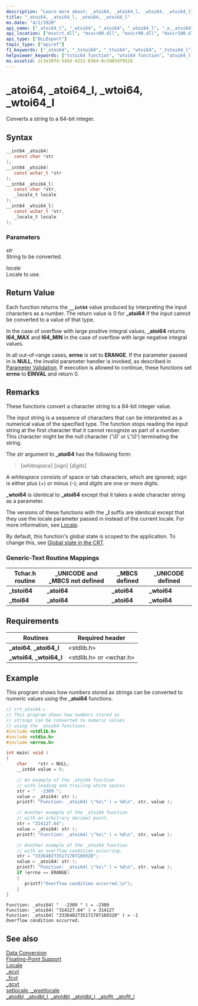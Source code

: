 ```yaml
---
description: "Learn more about: _atoi64, _atoi64_l, _wtoi64, _wtoi64_l"
title: "_atoi64, _atoi64_l, _wtoi64, _wtoi64_l"
ms.date: "4/2/2020"
api_name: ["_atoi64_l", "_wtoi64", "_atoi64", "_wtoi64_l", "_o__atoi64", "_o__atoi64_l", "_o__wtoi64", "_o__wtoi64_l"]
api_location: ["msvcrt.dll", "msvcr80.dll", "msvcr90.dll", "msvcr100.dll", "msvcr100_clr0400.dll", "msvcr110.dll", "msvcr110_clr0400.dll", "msvcr120.dll", "msvcr120_clr0400.dll", "ucrtbase.dll", "api-ms-win-crt-convert-l1-1-0.dll", "api-ms-win-crt-private-l1-1-0.dll"]
api_type: ["DLLExport"]
topic_type: ["apiref"]
f1_keywords: ["_atoi64", "_tstoi64", "_ttoi64", "wtoi64", "_tstoi64_l", "atoi64", "_wtoi64_l", "_wtoi64", "wtoi64_l", "_atoi64_l", "atoi64_l"]
helpviewer_keywords: ["tstoi64 function", "wtoi64 function", "atoi64_l function", "_ttoi64 function", "string conversion, to integers", "wtoi64_l function", "atoi64 function", "_tstoi64 function", "_atoi64_l function", "_wtoi64_l function", "ttoi64 function", "_wtoi64 function", "_atoi64 function"]
ms.assetid: 2c3e30fd-545d-4222-8364-0c5905df9526
---
```

# _atoi64, _atoi64_l, _wtoi64, _wtoi64_l

Converts a string to a 64-bit integer.

## Syntax

```C
__int64 _atoi64(
   const char *str
);
__int64 _wtoi64(
   const wchar_t *str
);
__int64 _atoi64_l(
   const char *str,
   _locale_t locale
);
__int64 _wtoi64_l(
   const wchar_t *str,
   _locale_t locale
);
```

### Parameters

*str*<br/>
String to be converted.

*locale*<br/>
Locale to use.

## Return Value

Each function returns the **`__int64`** value produced by interpreting the input characters as a number. The return value is 0 for **_atoi64** if the input cannot be converted to a value of that type.

In the case of overflow with large positive integral values, **_atoi64** returns **I64_MAX** and **I64_MIN** in the case of overflow with large negative integral values.

In all out-of-range cases, **errno** is set to **ERANGE**. If the parameter passed in is **NULL**, the invalid parameter handler is invoked, as described in [Parameter Validation](../../c-runtime-library/parameter-validation.md). If execution is allowed to continue, these functions set **errno** to **EINVAL** and return 0.

## Remarks

These functions convert a character string to a 64-bit integer value.

The input string is a sequence of characters that can be interpreted as a numerical value of the specified type. The function stops reading the input string at the first character that it cannot recognize as part of a number. This character might be the null character ('\0' or L'\0') terminating the string.

The *str* argument to **_atoi64** has the following form:

> [*whitespace*] [*sign*] [*digits*]

A *whitespace* consists of space or tab characters, which are ignored; *sign* is either plus (+) or minus (-); and *digits* are one or more digits.

**_wtoi64** is identical to **_atoi64** except that it takes a wide character string as a parameter.

The versions of these functions with the **_l** suffix are identical except that they use the locale parameter passed in instead of the current locale. For more information, see [Locale](../../c-runtime-library/locale.md).

By default, this function's global state is scoped to the application. To change this, see [Global state in the CRT](../global-state.md).

### Generic-Text Routine Mappings

|Tchar.h routine|_UNICODE and _MBCS not defined|_MBCS defined|_UNICODE defined|
|---------------------|--------------------------------------|--------------------|-----------------------|
|**_tstoi64**|**_atoi64**|**_atoi64**|**_wtoi64**|
|**_ttoi64**|**_atoi64**|**_atoi64**|**_wtoi64**|

## Requirements

|Routines|Required header|
|--------------|---------------------|
|**_atoi64**, **_atoi64_l**|\<stdlib.h>|
|**_wtoi64**, **_wtoi64_l**|\<stdlib.h> or \<wchar.h>|

## Example

This program shows how numbers stored as strings can be converted to numeric values using the **_atoi64** functions.

```C
// crt_atoi64.c
// This program shows how numbers stored as
// strings can be converted to numeric values
// using the _atoi64 functions.
#include <stdlib.h>
#include <stdio.h>
#include <errno.h>

int main( void )
{
    char    *str = NULL;
    __int64 value = 0;

    // An example of the _atoi64 function
    // with leading and trailing white spaces.
    str = "  -2309 ";
    value = _atoi64( str );
    printf( "Function: _atoi64( \"%s\" ) = %d\n", str, value );

    // Another example of the _atoi64 function
    // with an arbitrary decimal point.
    str = "314127.64";
    value = _atoi64( str );
    printf( "Function: _atoi64( \"%s\" ) = %d\n", str, value );

    // Another example of the _atoi64 function
    // with an overflow condition occurring.
    str = "3336402735171707160320";
    value = _atoi64( str );
    printf( "Function: _atoi64( \"%s\" ) = %d\n", str, value );
    if (errno == ERANGE)
    {
       printf("Overflow condition occurred.\n");
    }
}
```

```Output
Function: _atoi64( "  -2309 " ) = -2309
Function: _atoi64( "314127.64" ) = 314127
Function: _atoi64( "3336402735171707160320" ) = -1
Overflow condition occurred.
```

## See also

[Data Conversion](../../c-runtime-library/data-conversion.md)<br/>
[Floating-Point Support](../../c-runtime-library/floating-point-support.md)<br/>
[Locale](../../c-runtime-library/locale.md)<br/>
[_ecvt](ecvt.md)<br/>
[_fcvt](fcvt.md)<br/>
[_gcvt](gcvt.md)<br/>
[setlocale, _wsetlocale](setlocale-wsetlocale.md)<br/>
[_atodbl, _atodbl_l, _atoldbl, _atoldbl_l, _atoflt, _atoflt_l](atodbl-atodbl-l-atoldbl-atoldbl-l-atoflt-atoflt-l.md)<br/>

